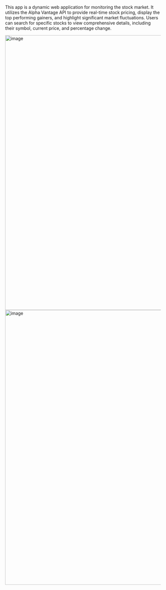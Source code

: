 This app is a dynamic web application for monitoring the stock market. It utilizes the Alpha Vantage API to provide real-time stock pricing, display the top performing gainers, and highlight significant market fluctuations. Users can search for specific stocks to view comprehensive details, including their symbol, current price, and percentage change.

<img width="1920" height="886" alt="image" src="https://github.com/user-attachments/assets/15651abf-4f98-4599-a41a-caec3ae7fc55" />


<img width="1920" height="886" alt="image" src="https://github.com/user-attachments/assets/d55a44a1-60f2-49c4-bd23-c615f85e7dbc" />
